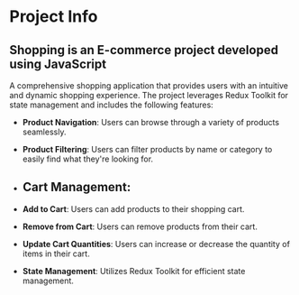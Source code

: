 # Project Info

## Shopping is an E-commerce project developed using JavaScript

A comprehensive shopping application that provides users with an intuitive and dynamic shopping experience. The project leverages Redux Toolkit for state management and includes the following features:

- **Product Navigation**: Users can browse through a variety of products seamlessly.
 
- **Product Filtering**: Users can filter products by name or category to easily find what they're looking for.

- ## Cart Management:

- **Add to Cart**: Users can add products to their shopping cart.
- **Remove from Cart**: Users can remove products from their cart.
- **Update Cart Quantities**: Users can increase or decrease the quantity of items in their cart.
- **State Management**: Utilizes Redux Toolkit for efficient state management.


